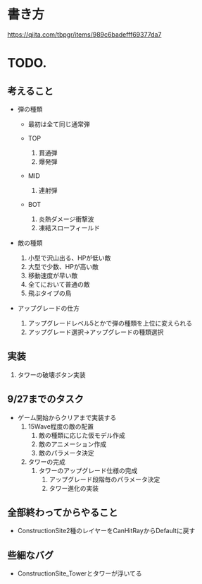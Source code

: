 # 書き方
https://qiita.com/tbpgr/items/989c6badefff69377da7


# TODO.

## 考えること
- 弾の種類
    - 最初は全て同じ通常弾

    - TOP
        1. 貫通弾
        1. 爆発弾 
    - MID
        1. 連射弾
    - BOT
        1. 炎熱ダメージ衝撃波
        1. 凍結スローフィールド


- 敵の種類
    1. 小型で沢山出る、HPが低い敵
    1. 大型で少数、HPが高い敵
    1. 移動速度が早い敵
    1. 全てにおいて普通の敵
    1. 飛ぶタイプの鳥


- アップグレードの仕方
    1. アップグレードレベル5とかで弾の種類を上位に変えられる
    1. アップグレード選択→アップグレードの種類選択


## 実装
1. タワーの破壊ボタン実装


## 9/27までのタスク
- ゲーム開始からクリアまで実装する
    1. 15Wave程度の敵の配置
        1. 敵の種類に応じた仮モデル作成
        1. 敵のアニメーション作成
        1. 敵のパラメータ決定
    1. タワーの完成
        1. タワーのアップグレード仕様の完成
            1. アップグレード段階毎のパラメータ決定
            1. タワー進化の実装


## 全部終わってからやること
- ConstructionSite2種のレイヤーをCanHitRayからDefaultに戻す


## 些細なバグ
- ConstructionSite_Towerとタワーが浮いてる
